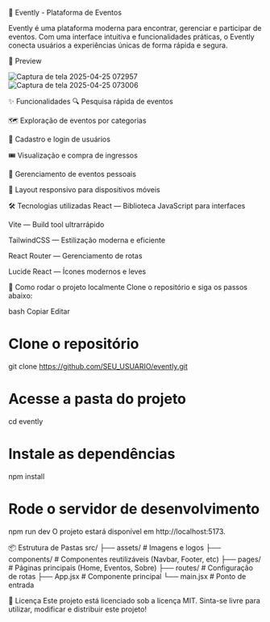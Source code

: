🎉 Evently - Plataforma de Eventos



Evently é uma plataforma moderna para encontrar, gerenciar e participar de eventos. Com uma interface intuitiva e funcionalidades práticas, o Evently conecta usuários a experiências únicas de forma rápida e segura.



📸 Preview

![Captura de tela 2025-04-25 072957](https://github.com/user-attachments/assets/be412214-dee7-4cc1-9d5c-3dd4ff12eaf4)
![Captura de tela 2025-04-25 073006](https://github.com/user-attachments/assets/59f58bbe-b332-46d0-82ac-46e617cff1a6)




✨ Funcionalidades
🔍 Pesquisa rápida de eventos

🗺️ Exploração de eventos por categorias

👤 Cadastro e login de usuários

🎟️ Visualização e compra de ingressos

🧾 Gerenciamento de eventos pessoais

📱 Layout responsivo para dispositivos móveis

🛠️ Tecnologias utilizadas
React — Biblioteca JavaScript para interfaces

Vite — Build tool ultrarrápido

TailwindCSS — Estilização moderna e eficiente

React Router — Gerenciamento de rotas

Lucide React — Ícones modernos e leves

🚀 Como rodar o projeto localmente
Clone o repositório e siga os passos abaixo:

bash
Copiar
Editar
# Clone o repositório
git clone https://github.com/SEU_USUARIO/evently.git

# Acesse a pasta do projeto
cd evently

# Instale as dependências
npm install

# Rode o servidor de desenvolvimento
npm run dev
O projeto estará disponível em http://localhost:5173.

📦 Estrutura de Pastas
src/
 ├── assets/         # Imagens e logos
 ├── components/     # Componentes reutilizáveis (Navbar, Footer, etc)
 ├── pages/          # Páginas principais (Home, Eventos, Sobre)
 ├── routes/         # Configuração de rotas
 ├── App.jsx         # Componente principal
 └── main.jsx        # Ponto de entrada
 
📝 Licença
Este projeto está licenciado sob a licença MIT.
Sinta-se livre para utilizar, modificar e distribuir este projeto!


